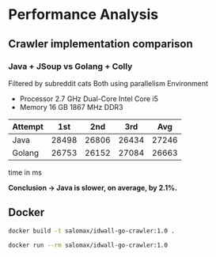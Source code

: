 # Performance Analysis

## Crawler implementation comparison
### Java + JSoup vs Golang + Colly

Filtered by subreddit cats
Both using parallelism 
Environment
* Processor 2.7 GHz Dual-Core Intel Core i5
* Memory 16 GB 1867 MHz DDR3
         
| Attempt  | 1st      | 2nd      | 3rd      | Avg       |
|----------|----------|----------|----------|-----------|
| Java     | 28498    | 26806    | 26434    | 27246     |
| Golang   | 26753    | 26152    | 27084    | 26663     |

time in ms

**Conclusion -> Java is slower, on average, by 2.1%.** 

## Docker

```sh
docker build -t salomax/idwall-go-crawler:1.0 .
```

```sh
docker run --rm salomax/idwall-go-crawler:1.0
```